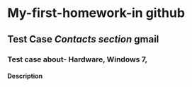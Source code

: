 # My-first-homework-in github
## Test Case ***Contacts section*** gmail
### Test case about- Hardware, Windows 7, 
#### Description 

